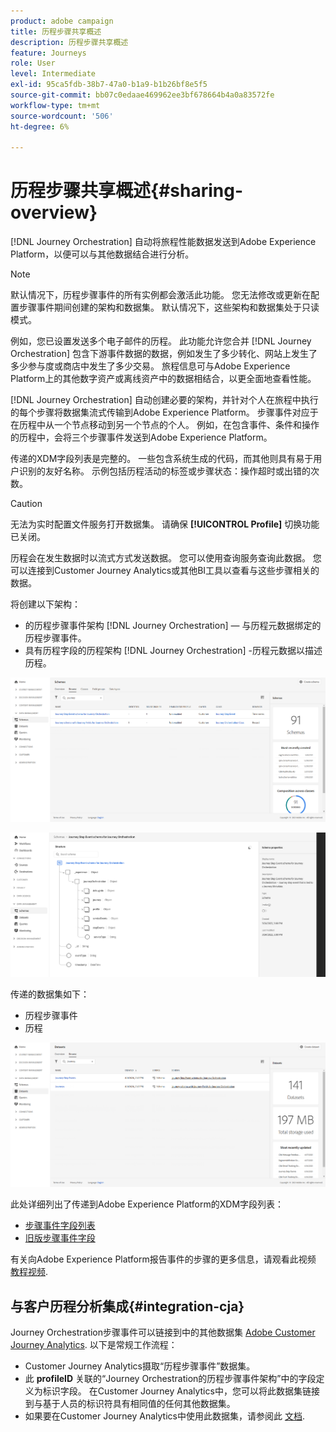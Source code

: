 ```yaml
---
product: adobe campaign
title: 历程步骤共享概述
description: 历程步骤共享概述
feature: Journeys
role: User
level: Intermediate
exl-id: 95ca5fdb-38b7-47a0-b1a9-b1b26bf8e5f5
source-git-commit: bb07c0edaae469962ee3bf678664b4a0a83572fe
workflow-type: tm+mt
source-wordcount: '506'
ht-degree: 6%

---
```


# 历程步骤共享概述{#sharing-overview}

[!DNL Journey Orchestration] 自动将旅程性能数据发送到Adobe Experience Platform，以便可以与其他数据结合进行分析。

>[!NOTE]
>
>默认情况下，历程步骤事件的所有实例都会激活此功能。 您无法修改或更新在配置步骤事件期间创建的架构和数据集。 默认情况下，这些架构和数据集处于只读模式。

例如，您已设置发送多个电子邮件的历程。 此功能允许您合并 [!DNL Journey Orchestration] 包含下游事件数据的数据，例如发生了多少转化、网站上发生了多少参与度或商店中发生了多少交易。 旅程信息可与Adobe Experience Platform上的其他数字资产或离线资产中的数据相结合，以更全面地查看性能。

[!DNL Journey Orchestration] 自动创建必要的架构，并针对个人在旅程中执行的每个步骤将数据集流式传输到Adobe Experience Platform。 步骤事件对应于在历程中从一个节点移动到另一个节点的个人。 例如，在包含事件、条件和操作的历程中，会将三个步骤事件发送到Adobe Experience Platform。

传递的XDM字段列表是完整的。 一些包含系统生成的代码，而其他则具有易于用户识别的友好名称。 示例包括历程活动的标签或步骤状态：操作超时或出错的次数。

>[!CAUTION]
>
>无法为实时配置文件服务打开数据集。 请确保 **[!UICONTROL Profile]** 切换功能已关闭。

历程会在发生数据时以流式方式发送数据。 您可以使用查询服务查询此数据。 您可以连接到Customer Journey Analytics或其他BI工具以查看与这些步骤相关的数据。

将创建以下架构：

* 的历程步骤事件架构 [!DNL Journey Orchestration]  — 与历程元数据绑定的历程步骤事件。
* 具有历程字段的历程架构 [!DNL Journey Orchestration] -历程元数据以描述历程。

![](../assets/sharing1.png)

![](../assets/sharing2.png)

传递的数据集如下：

* 历程步骤事件
* 历程

![](../assets/sharing3.png)

此处详细列出了传递到Adobe Experience Platform的XDM字段列表：

* [步骤事件字段列表](../building-journeys/sharing-field-list.md)
* [旧版步骤事件字段](../building-journeys/sharing-legacy-fields.md)

有关向Adobe Experience Platform报告事件的步骤的更多信息，请观看此视频 [教程视频](https://experienceleague.adobe.com/docs/journey-orchestration-learn/tutorials/reporting-step-events-to-adobe-experience-platform.html).

## 与客户历程分析集成{#integration-cja}

Journey Orchestration步骤事件可以链接到中的其他数据集 [Adobe Customer Journey Analytics](https://experienceleague.adobe.com/docs/analytics-platform/using/cja-overview/cja-overview.html?lang=zh-Hans). 以下是常规工作流程：

* Customer Journey Analytics摄取“历程步骤事件”数据集。
* 此 **profileID** 关联的“Journey Orchestration的历程步骤事件架构”中的字段定义为标识字段。 在Customer Journey Analytics中，您可以将此数据集链接到与基于人员的标识符具有相同值的任何其他数据集。
* 如果要在Customer Journey Analytics中使用此数据集，请参阅此 [文档](https://experienceleague.adobe.com/docs/analytics-platform/using/cja-usecases/cross-channel.html).
